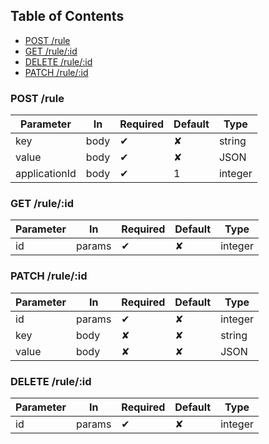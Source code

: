 ## Table of Contents

* [POST /rule](#create-rule)
* [GET /rule/:id](#get-rule)
* [DELETE /rule/:id](#delete-rule)
* [PATCH /rule/:id](#patch-rule)

### POST /rule

<a name="create-rule"></a>

| Parameter     | In     | Required | Default |  Type    |
|---------------|--------|----------|---------|----------|
| key           | body   | ✔        | ✘       | string   |
| value         | body   | ✔        | ✘       | JSON     |
| applicationId | body   | ✔        | 1       | integer  |




### GET /rule/:id

<a name="get-rule"></a>

| Parameter     | In     | Required | Default |  Type    |
|---------------|--------|----------|---------|----------|
| id            | params | ✔        | ✘       | integer  |



### PATCH /rule/:id

<a name="patch-rule"></a>

| Parameter     | In     | Required | Default |  Type    |
|---------------|--------|----------|---------|----------|
| id            | params | ✔        | ✘       | integer  |
| key           | body   | ✘        | ✘       | string   |
| value         | body   | ✘        | ✘       | JSON     |


### DELETE /rule/:id

<a name="delete-rule"></a>

| Parameter     | In     | Required | Default |  Type    |
|---------------|--------|----------|---------|----------|
| id            | params | ✔        | ✘       | integer  |

